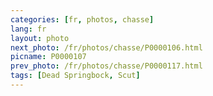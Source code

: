 ```yaml
---
categories: [fr, photos, chasse]
lang: fr
layout: photo
next_photo: /fr/photos/chasse/P0000106.html
picname: P0000107
prev_photo: /fr/photos/chasse/P0000117.html
tags: [Dead Springbock, Scut]
---
```

